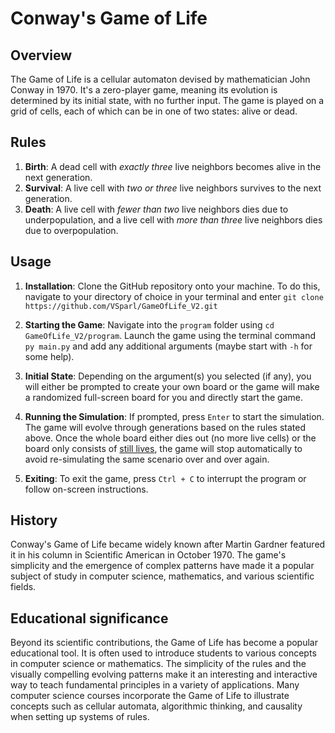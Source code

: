 
# Conway's Game of Life

## Overview
The Game of Life is a cellular automaton devised by mathematician John Conway in 1970. It's a zero-player game, meaning its evolution is determined by its initial state, with no further input. The game is played on a grid of cells, each of which can be in one of two states: alive or dead.

## Rules
1. **Birth**: A dead cell with *exactly three* live neighbors becomes alive in the next generation.
2. **Survival**: A live cell with *two or three* live neighbors survives to the next generation.
3. **Death**: A live cell with *fewer than two* live neighbors dies due to underpopulation, and a live cell with *more than three* live neighbors dies due to overpopulation.

## Usage
1. **Installation**: Clone the GitHub repository onto your machine. To do this, navigate to your directory of choice in your terminal and enter `git clone https://github.com/VSparl/GameOfLife_V2.git`

2. **Starting the Game**: Navigate into the `program` folder using `cd GameOfLife_V2/program`. Launch the game using the terminal command `py main.py` and add any additional arguments (maybe start with `-h` for some help).

3. **Initial State**: Depending on the argument(s) you selected (if any), you will either be prompted to create your own board or the game will make a randomized full-screen board for you and directly start the game.

4. **Running the Simulation**: If prompted, press `Enter` to start the simulation. The game will evolve through generations based on the rules stated above. Once the whole board either dies out (no more live cells) or the board only consists of  [still lives](https://en.wikipedia.org/wiki/Still_life_%28cellular_automaton%29), the game will stop automatically to avoid re-simulating the same scenario over and over again.

5. **Exiting**: To exit the game, press `Ctrl + C` to interrupt the program or follow on-screen instructions.

## History
Conway's Game of Life became widely known after Martin Gardner featured it in his column in Scientific American in October 1970. The game's simplicity and the emergence of complex patterns have made it a popular subject of study in computer science, mathematics, and various scientific fields.

## Educational significance
Beyond its scientific contributions, the Game of Life has become a popular educational tool. It is often used to introduce students to various concepts in computer science or mathematics. The simplicity of the rules and the visually compelling evolving patterns make it an interesting and interactive way to teach fundamental principles in a variety of applications. Many computer science courses incorporate the Game of Life to illustrate concepts such as cellular automata, algorithmic thinking, and causality when setting up systems of rules.
